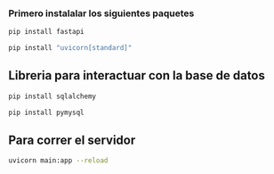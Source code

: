 ### Primero instalalar los siguientes paquetes
```bash
pip install fastapi
```
```bash
pip install "uvicorn[standard]"
```

## Libreria para interactuar con la base de datos
```bash
pip install sqlalchemy
```
```bash
pip install pymysql
```


## Para correr el servidor
```bash
uvicorn main:app --reload
```